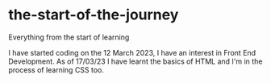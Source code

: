 # the-start-of-the-journey
Everything from the start of learning


I have started coding on the 12 March 2023, I have an interest in Front End Development.
As of 17/03/23 I have learnt the basics of HTML and I'm in the process of learning CSS too.
